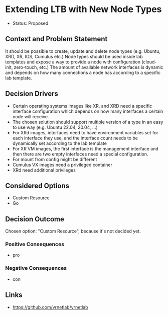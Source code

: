 # Extending LTB with New Node Types

* Status: Proposed

## Context and Problem Statement

It should be possible to create, update and delete node types (e.g. Ubuntu, XRD, XR, IOS, Cumulus etc.)
Node types should be used inside lab templates and expose a way to provide a node with configuration (cloud-init, zero-touch, etc.)
The amount of available network interfaces is dynamic and depends on how many connections a node has according to a specific lab template.

## Decision Drivers

* Certain operating systems images like XR, and XRD need a specific interface configuration which depends on how many interfaces a certain node will receive.
* The chosen solution should support multiple version of a type in an easy to use way (e.g. Ubuntu 22.04, 20.04, ...)
* For XRd images, interfaces need to have environment variables set for each interface they use, and the interface count needs to be dynamically set according to the lab template
* For XR VM images, the first interface is the management interface and then there are two empty interfaces need a special configuration.
* For mount from config might be different
* Cumulus VX images need a privileged container
* XRd need additional privileges

## Considered Options

* Custom Resource
* Go

## Decision Outcome

Chosen option: "Custom Resource", because it's not decided yet.

### Positive Consequences

* pro

### Negative Consequences

* con

## Links

* <https://github.com/vrnetlab/vrnetlab>
